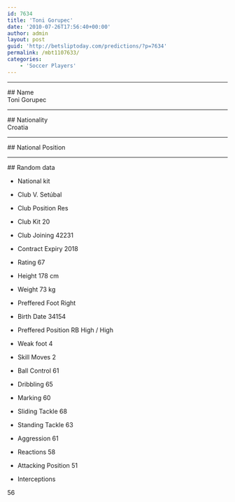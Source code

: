 ```yaml
---
id: 7634
title: 'Toni Gorupec'
date: '2010-07-26T17:56:40+00:00'
author: admin
layout: post
guid: 'http://betsliptoday.com/predictions/?p=7634'
permalink: /mbt1107633/
categories:
    - 'Soccer Players'
---
```


- - - - - -

\## Name  
 Toni Gorupec

- - - - - -

\## Nationality  
 Croatia

- - - - - -

\## National Position

- - - - - -

\## Random data

- National kit
- Club
 V. Setúbal

- Club Position
 Res

- Club Kit
 20

- Club Joining
 42231

- Contract Expiry
 2018

- Rating
 67

- Height
 178 cm

- Weight
 73 kg

- Preffered Foot
 Right

- Birth Date
 34154

- Preffered Position
 RB High / High

- Weak foot
 4

- Skill Moves
 2

- Ball Control
 61

- Dribbling
 65

- Marking
 60

- Sliding Tackle
 68

- Standing Tackle
 63

- Aggression
 61

- Reactions
 58

- Attacking Position
 51

- Interceptions

 56